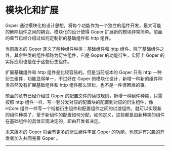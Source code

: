 # 模块化和扩展

Goper 通过模块化的设计思想，将每个功能作为一个独立的组件开发，最大可能的解除组件之间的耦合。模块化的设计使得 Goper 扩展新的模块非常简单。前面的章节已经介绍过如何定制新的基础组件和 http 组件。

当前版本的 Goper 定义了两种组件种类：基础组件和 http 组件。除了基础组件之外，其余种类的组件都称为衍生组件，它是 Goper 的功能衍生，实际上 Goper 的实际应用也是在于这些衍生组件。

扩展基础组件和 http 组件是比较容易的。但是当前版本的 Goper 只有 http 一种衍生组件，功能显得单一，不过好在 Goper 的模块化设计，新增一种新的组件种类虽然没有扩展基础组件和 http 组件那么轻松，也不是一件很困难的事。

前面的章节已经介绍过 Goper 的配置文件的读取规则，新增一种组件种类，只需按照 http 组件一样，写一套分发对应的配置块的配置到对应的衍生组件，像 HCore 组件一样写一个衔接衍生组件和配置组件之间的过渡组件。就可以实现新的组件种类了，至于新组件的配置如何分配，如何定义，这些都是由新种类的组件在基础组件的具体实现决定的，即由开发者决定。

未来版本的 Goper 将会有更多的衍生组件丰富 Goper 的功能，也欢迎有兴趣的开发者加入共同完善 Goper 。

---